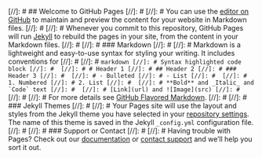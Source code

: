 [//]: # ## Welcome to GitHub Pages
[//]: # 
[//]: # You can use the [editor on GitHub](https://github.com/galmusaddar/galmusaddar.github.io/edit/main/index.md) to maintain and preview the content for your website in Markdown files.
[//]: # 
[//]: # Whenever you commit to this repository, GitHub Pages will run [Jekyll](https://jekyllrb.com/) to rebuild the pages in your site, from the content in your Markdown files.
[//]: # 
[//]: # ### Markdown
[//]: # 
[//]: # Markdown is a lightweight and easy-to-use syntax for styling your writing. It includes conventions for
[//]: # 
[//]: # ```markdown
[//]: # Syntax highlighted code block
[//]: # 
[//]: # # Header 1
[//]: # ## Header 2
[//]: # ### Header 3
[//]: # 
[//]: # - Bulleted
[//]: # - List
[//]: # 
[//]: # 1. Numbered
[//]: # 2. List
[//]: # 
[//]: # **Bold** and _Italic_ and `Code` text
[//]: # 
[//]: # [Link](url) and ![Image](src)
[//]: # ```
[//]: # 
[//]: # For more details see [GitHub Flavored Markdown](https://guides.github.com/features/mastering-markdown/).
[//]: # 
[//]: # ### Jekyll Themes
[//]: # 
[//]: # Your Pages site will use the layout and styles from the Jekyll theme you have selected in your [repository settings](https://github.com/galmusaddar/galmusaddar.github.io/settings). The name of this theme is saved in the Jekyll `_config.yml` configuration file.
[//]: # 
[//]: # ### Support or Contact
[//]: # 
[//]: # Having trouble with Pages? Check out our [documentation](https://docs.github.com/categories/github-pages-basics/) or [contact support](https://support.github.com/contact) and we’ll help you sort it out.

